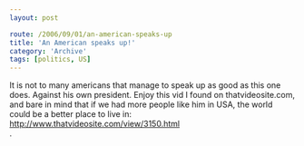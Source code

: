 ```yaml
---
layout: post

route: /2006/09/01/an-american-speaks-up
title: 'An American speaks up!'
category: 'Archive'
tags: [politics, US]
---
```


It is not to many americans that manage to speak up as good as this one does. Against his own president. Enjoy this vid I found on thatvideosite.com, and bare in mind that if we had more people like him in USA, the world could be a better place to live in:
<a class="ph" target="_blank" rel="noopener noreferrer" href="http://www.thatvideosite.com/view/3150.html">http://www.thatvideosite.com/view/3150.html</a> <br/>.
